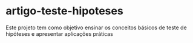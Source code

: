 # artigo-teste-hipoteses
Este projeto tem como objetivo ensinar os conceitos básicos de teste de hipóteses e apresentar aplicações práticas
